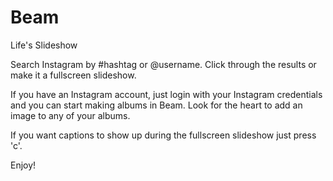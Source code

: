 Beam
========
Life's Slideshow

Search Instagram by #hashtag or @username.  Click through the results or make it a fullscreen slideshow.

If you have an Instagram account, just login with your Instagram credentials and you can start making albums in Beam.  Look for the heart to add an image to any of your albums.  

If you want captions to show up during the fullscreen slideshow just press 'c'.

Enjoy!
